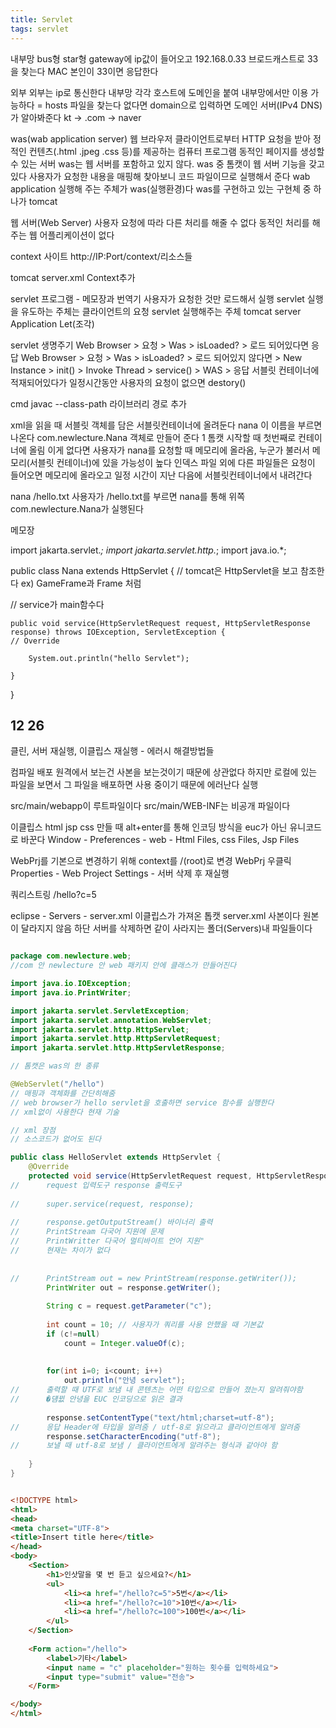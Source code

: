 ```yaml
---
title: Servlet
tags: servlet
---
```


내부망
bus형
star형
gateway에 ip값이 들어오고 192.168.0.33
브로드캐스트로 33을 찾는다
MAC 본인이 33이면 응답한다

외부
외부는 ip로 통신한다
내부망 각각 호스트에 도메인을 붙여 내부망에서만 이용 가능하다 = hosts 파일을 찾는다
없다면 domain으로 입력하면 도메인 서버(IPv4 DNS)가 알아봐준다 kt -> .com -> naver

was(wab application server)
웹 브라우저 클라이언트로부터 HTTP 요청을 받아 정적인 컨텐츠(.html .jpeg .css 등)를 제공하는 컴퓨터 프로그램
동적인 페이지를 생성할 수 있는 서버
was는 웹 서버를 포함하고 있지 않다. was 중 톰캣이 웹 서버 기능을 갖고 있다
사용자가 요청한 내용을 매핑해 찾아보니 코드 파일이므로 실행해서 준다
wab application 실행해 주는 주체가 was(실행환경)다
was를 구현하고 있는 구현체 중 하나가 tomcat

웹 서버(Web Server)
사용자 요청에 따라 다른 처리를 해줄 수 없다
동적인 처리를 해주는 웹 어플리케이션이 없다

context 사이트
http://IP:Port/context/리소스들

tomcat
server.xml Context추가


servlet 프로그램 - 메모장과 번역기
사용자가 요청한 것만 로드해서 실행
servlet 실행을 유도하는 주체는 클라이언트의 요청
servlet 실행해주는 주체 tomcat
server Application Let(조각)

servlet 생명주기
Web Browser > 요청 > Was > isLoaded? > 로드 되어있다면 응답
Web Browser > 요청 > Was > isLoaded? > 로드 되어있지 않다면 > New Instance > init() > Invoke Thread > service() > WAS > 응답
서블릿 컨테이너에 적재되어있다가 일정시간동안 사용자의 요청이 없으면 destory()

cmd
javac --class-path 
라이브러리 경로 추가

xml을 읽을 때 서블릿 객체를 담은 서블릿컨테이너에 올려둔다
<servlet>
		<servlet-name>nana</servlet-name> 이 이름을 부르면 나온다
		<servlet-class>com.newlecture.Nana</servlet-class> 객체로 만들어 준다
		<load-on-startup>1</load-on-startup> 톰캣 시작할 때 첫번째로 컨테이너에 올림
		이게 없다면 사용자가 nana를 요청할 때 메모리에 올라옴, 누군가 불러서 메모리(서블릿 컨테이너)에 있을 가능성이 높다
</servlet>
인덱스 파일 외에 다른 파일들은 요청이 들어오면 메모리에 올라오고 일정 시간이 지난 다음에 서블릿컨테이너에서 내려간다


<servlet-mapping>
		<servlet-name>nana</servlet-name>
		<url-pattern>/hello.txt</url-pattern>
</servlet-mapping>
사용자가 /hello.txt를 부르면 nana를 통해 위쪽 com.newlecture.Nana가 실행된다

메모장

import jakarta.servlet.*;
import jakarta.servlet.http.*;
import java.io.*;

public class Nana extends HttpServlet {
// tomcat은 HttpServlet을 보고 참조한다 ex) GameFrame과 Frame 처럼

// service가 main함수다

	public void service(HttpServletRequest request, HttpServletResponse response) throws IOException, ServletException {
	// Override
	
		System.out.println("hello Servlet");

	}

}

12 26
-------------

클린, 서버 재실행, 이클립스 재실행 - 에러시 해결방법들

컴파일
배포  원격에서 보는건 사본을 보는것이기 때문에 상관없다 하지만 로컬에 있는 파일을 보면서 그 파일을 배포하면 사용 중이기 때문에 에러난다
실행

src/main/webapp이 루트파일이다 src/main/WEB-INF는 비공개 파일이다

이클립스 html jsp css 만들 때 alt+enter를 통해 인코딩 방식을 euc가 아닌 유니코드로 바꾼다
Window - Preferences - web - Html Files, css Files, Jsp Files

WebPrj를 기본으로 변경하기 위해 context를 /(root)로 변경
WebPrj 우클릭 Properties - Web Project Settings - 서버 삭제 후 재실행

쿼리스트링
/hello?c=5

eclipse - Servers - server.xml 이클립스가 가져온 톱캣 server.xml 사본이다 원본이 달라지지 않음
하단 서버를 삭제하면 같이 사라지는 폴더(Servers)내 파일들이다

```java

package com.newlecture.web;
//com 안 newlecture 안 web 패키지 안에 클래스가 만들어진다

import java.io.IOException;
import java.io.PrintWriter;

import jakarta.servlet.ServletException;
import jakarta.servlet.annotation.WebServlet;
import jakarta.servlet.http.HttpServlet;
import jakarta.servlet.http.HttpServletRequest;
import jakarta.servlet.http.HttpServletResponse;

// 톰캣은 was의 한 종류

@WebServlet("/hello")
// 매핑과 객체화를 간단히해줌
// web browser가 hello servlet을 호출하면 service 함수를 실행한다
// xml없이 사용한다 현재 기술

// xml 장점
// 소스코드가 없어도 된다

public class HelloServlet extends HttpServlet {
	@Override
	protected void service(HttpServletRequest request, HttpServletResponse response) throws ServletException, IOException {
//		request 입력도구 response 출력도구
		
//		super.service(request, response);
		
//		response.getOutputStream() 바이너리 출력
//		PrintStream 다국어 지원에 문제
//		PrintWritter 다국어 멀티바이트 언어 지원"
//		현재는 차이가 없다
		
		
//		PrintStream out = new PrintStream(response.getWriter());
		PrintWriter out = response.getWriter();
		
		String c = request.getParameter("c");
		
		int count = 10; // 사용자가 쿼리를 사용 안했을 때 기본값
		if (c!=null)
			count = Integer.valueOf(c);
		
			
		for(int i=0; i<count; i++)
			out.println("안녕 servlet");
//		출력할 때 UTF로 보냄 내 콘텐츠는 어떤 타입으로 만들어 졌는지 알려줘야함
//		�덈뀞 안녕을 EUC 인코딩으로 읽은 결과
		
		response.setContentType("text/html;charset=utf-8");
//		응답 Header에 타입을 알려줌 / utf-8로 읽으라고 클라이언트에게 알려줌
		response.setCharacterEncoding("utf-8");
//		보낼 때 utf-8로 보냄 / 클라이언트에게 알려주는 형식과 같아야 함
		
	}
}

```

```html

<!DOCTYPE html>
<html>
<head>
<meta charset="UTF-8">
<title>Insert title here</title>
</head>
<body>
	<Section>
		<h1>인삿말을 몇 번 듣고 싶으세요?</h1>
		<ul>
			<li><a href="/hello?c=5">5번</a></li>
			<li><a href="/hello?c=10">10번</a></li>
			<li><a href="/hello?c=100">100번</a></li>
		</ul>
	</Section>
	
	<Form action="/hello">
		<label>기타</label>
		<input name = "c" placeholder="원하는 횟수를 입력하세요">
		<input type="submit" value="전송">
	</Form>

</body>
</html>

```


